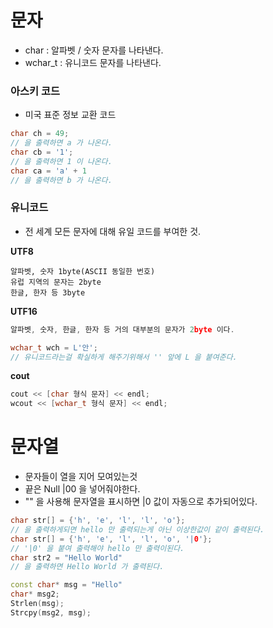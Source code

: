 # 문자
- char : 알파벳 / 숫자 문자를 나타낸다.
- wchar_t : 유니코드 문자를 나타낸다.
### 아스키 코드
- 미국 표준 정보 교환 코드
```C++
char ch = 49;
// 을 출력하면 a 가 나온다. 
char cb = '1';
// 을 출력하면 1 이 나온다.
char ca = 'a' + 1 
// 을 출력하면 b 가 나온다.
```
### 유니코드
- 전 세계 모든 문자에 대해 유일 코드를 부여한 것.

**UTF8**
```Text
알파벳, 숫자 1byte(ASCII 동일한 번호)
유럽 지역의 문자는 2byte
한글, 한자 등 3byte
```
**UTF16**
```C++
알파벳, 숫자, 한글, 한자 등 거의 대부분의 문자가 2byte 이다.

wchar_t wch = L'안'; 
// 유니코드라는걸 확실하게 해주기위해서 '' 앞에 L 을 붙여준다.
```

**cout**
```C++
cout << [char 형식 문자] << endl;
wcout << [wchar_t 형식 문자] << endl;
```

# 문자열
- 문자들이 열을 지어 모여있는것
- 끝은 Null |00 을 넣어줘야한다.
- "" 을 사용해 문자열을 표시하면 |0 값이 자동으로 추가되어있다.
```C++
char str[] = {'h', 'e', 'l', 'l', 'o'}; 
// 을 출력하게되면 hello 만 출력되는게 아닌 이상한값이 같이 출력된다.
char str[] = {'h', 'e', 'l', 'l', 'o', '|0'};
// '|0' 을 붙여 출력해야 hello 만 출력이된다.
char str2 = "Hello World"
// 을 출력하면 Hello World 가 출력된다.

const char* msg = "Hello"
char* msg2;
Strlen(msg);
Strcpy(msg2, msg);

```


